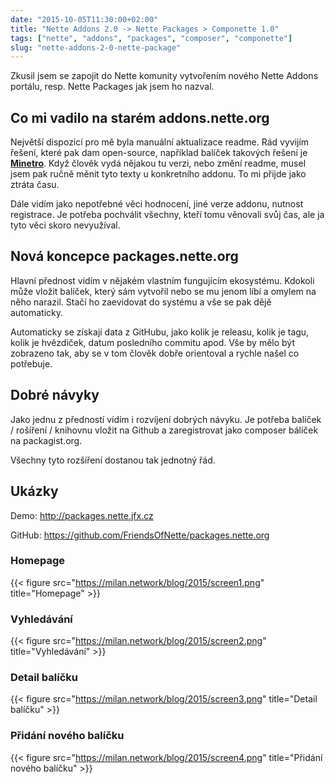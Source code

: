 ```yaml
---
date: "2015-10-05T11:30:00+02:00"
title: "Nette Addons 2.0 -> Nette Packages > Componette 1.0"
tags: ["nette", "addons", "packages", "composer", "componette"]
slug: "nette-addons-2-0-nette-package"
---
```


Zkusil jsem se zapojit do Nette komunity vytvořením nového Nette Addons portálu, resp. Nette Packages jak jsem ho nazval.

<!--meta-->

## Co mi vadilo na starém addons.nette.org

Největší dispozicí pro mě byla manuální aktualizace readme. Rád vyvijím řešení, které pak dam open-source, například balíček takových řešení je [**Minetro**](https://github.com/Minetro). Když člověk vydá nějakou tu verzi, nebo změní readme, musel jsem pak ručně měnit tyto texty u konkretního addonu. To mi přijde jako ztráta času.

Dále vidím jako nepotřebné věci hodnocení, jiné verze addonu, nutnost registrace. Je potřeba pochválit všechny, kteří tomu věnovali svůj čas, ale ja tyto věci skoro nevyužíval.

## Nová koncepce packages.nette.org

Hlavní přednost vidím v nějakém vlastním fungujícím ekosystému. Kdokoli může vložit balíček, který sám vytvořil nebo se mu jenom líbí a omylem na něho narazil. Stačí ho zaevidovat do systému a vše se pak dějě automaticky.

Automaticky se získají data z GitHubu, jako kolik je releasu, kolik je tagu, kolik je hvězdiček, datum posledního commitu apod. Vše by mělo být zobrazeno tak, aby se v tom člověk dobře orientoval a rychle našel co potřebuje.

## Dobré návyky

Jako jednu z předností vídím i rozvíjení dobrých návyku. Je potřeba balíček / rošíření / knihovnu vložit na Github a zaregistrovat jako composer bálíček na packagist.org.

Všechny tyto rozšíření dostanou tak jednotný řád.

## Ukázky

Demo: http://packages.nette.jfx.cz

GitHub: https://github.com/FriendsOfNette/packages.nette.org

### Homepage

{{< figure src="https://milan.network/blog/2015/screen1.png" title="Homepage" >}}

### Vyhledávání

{{< figure src="https://milan.network/blog/2015/screen2.png" title="Vyhledávání" >}}

### Detail balíčku

{{< figure src="https://milan.network/blog/2015/screen3.png" title="Detail balíčku" >}}

### Přidání nového balíčku

{{< figure src="https://milan.network/blog/2015/screen4.png" title="Přidání nového balíčku" >}}
